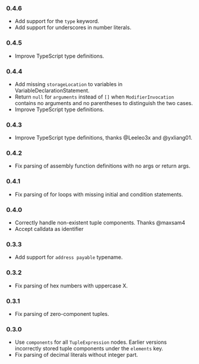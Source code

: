 ### 0.4.6

 * Add support for the `type` keyword.
 * Add support for underscores in number literals.

### 0.4.5

 * Improve TypeScript type definitions.

### 0.4.4

 * Add missing `storageLocation` to variables in VariableDeclarationStatement.
 * Return `null` for `arguments` instead of `[]` when `ModifierInvocation`
   contains no arguments and no parentheses to distinguish the two cases.
 * Improve TypeScript type definitions.

### 0.4.3

 * Improve TypeScript type definitions, thanks @Leeleo3x and @yxliang01.

### 0.4.2

 * Fix parsing of assembly function definitions with no args or return args.

### 0.4.1

 * Fix parsing of for loops with missing initial and condition statements.

### 0.4.0

 * Correctly handle non-existent tuple components. Thanks @maxsam4
 * Accept calldata as identifier

### 0.3.3

 * Add support for `address payable` typename.

### 0.3.2

 * Fix parsing of hex numbers with uppercase X.

### 0.3.1

 * Fix parsing of zero-component tuples.

### 0.3.0

 * Use `components` for all `TupleExpression` nodes. Earlier versions
   incorrectly stored tuple components under the `elements` key.
 * Fix parsing of decimal literals without integer part.
